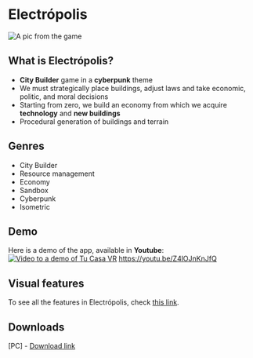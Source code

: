 ﻿# Electrópolis
![A pic from the game](https://imgur.com/JiS0fqG.jpg)
## What is Electrópolis?
 - **City Builder** game in a **cyberpunk** theme
 - We must strategically place buildings, adjust laws and take economic, politic, and moral decisions
 - Starting from zero, we build an economy from which we acquire **technology** and **new buildings**
 - Procedural generation of buildings and terrain

## Genres

 - City Builder
 - Resource management
 - Economy
 - Sandbox
 - Cyberpunk
 - Isometric

## Demo
Here is a demo of the app, available in **Youtube**:
[![Video to a demo of Tu Casa VR](https://img.youtube.com/vi/Z4lOJnKnJfQ/0.jpg)](https://www.youtube.com/watch?v=Z4lOJnKnJfQ)
https://youtu.be/Z4lOJnKnJfQ

## Visual features
To see all the features in Electrópolis, check [this link](https://imgur.com/a/HwjgOF6).

## Downloads
[PC] - [Download link](https://drive.google.com/file/d/1v_ZwRb9fdHVMKjD2Jj8g5VngBM1_eIr3/view?usp=sharing)
